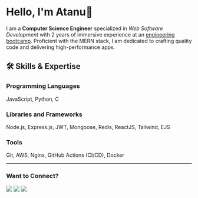 # Hello, I'm Atanu👋

I am a **Computer Science Engineer** specialized in *Web Software Development* with 2 years of immersive experience at an [engineering bootcamp](https://cs.code.in/). Proficient with the MERN stack, I am dedicated to crafting quality code and delivering high-performance apps. 


## 🛠 Skills & Expertise

### Programming Languages
JavaScript, Python, C

### Libraries and Frameworks
Node.js, Express.js, JWT, Mongoose, Redis, ReactJS, Tailwind, EJS

### Tools
Git, AWS, Nginx, GitHub Actions (CI/CD), Docker

---

### Want to Connect?
<a href="mailto:atanu_sarkar1@outlook.com"><img src="https://img.shields.io/badge/Mail-gray?logo=mailgun&logoColor=white&style=flat"></a>
<a href="https://www.linkedin.com/in/atanu23"><img src="https://img.shields.io/badge/LinkedIn-blue?logo=linkedin&logoColor=white"></a>
<a href="https://twitter.com/x_atanu"><img src="https://img.shields.io/twitter/follow/x_atanu?label=Twitter&style=social"></a>
